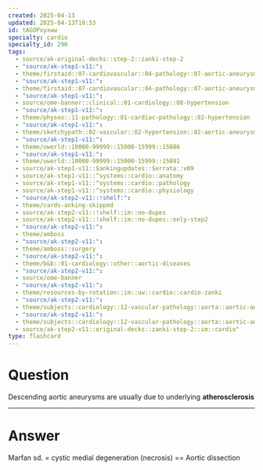 ```yaml
---
created: 2025-04-13
updated: 2025-04-13T10:53
id: tAGOPxyxww
specialty: cardio
specialty_id: 296
tags:
  - source/ak-original-decks::step-2::zanki-step-2
  - "source/ak-step1-v11:": 
  - theme/firstaid::07-cardiovascular::04-pathology::07-aortic-aneurysm
  - "source/ak-step1-v11:": 
  - theme/firstaid::07-cardiovascular::04-pathology::07-aortic-aneurysm::thoracic-aortic-aneurysm
  - "source/ak-step1-v11:": 
  - source/ome-banner::clinical::01-cardiology::08-hypertension
  - "source/ak-step1-v11:": 
  - theme/physeo::11-pathology::01-cardiac-pathology::02-hypertension
  - "source/ak-step1-v11:": 
  - theme/sketchypath::02-vascular::02-hypertension::02-aortic-aneurysm
  - "source/ak-step1-v11:": 
  - theme/uworld::10000-99999::15000-15999::15886
  - "source/ak-step1-v11:": 
  - theme/uworld::10000-99999::15000-15999::15891
  - source/ak-step1-v11::$ankingupdates::$errata::v09
  - source/ak-step1-v11::^systems::cardio::anatomy
  - source/ak-step1-v11::^systems::cardio::pathology
  - source/ak-step1-v11::^systems::cardio::physiology
  - "source/ak-step2-v11::!shelf:": 
  - theme/cards-anking-skipped
  - source/ak-step2-v11::!shelf::im::no-dupes
  - source/ak-step2-v11::!shelf::im::no-dupes::only-step2
  - "source/ak-step2-v11:": 
  - theme/amboss
  - "source/ak-step2-v11:": 
  - theme/amboss::surgery
  - "source/ak-step2-v11:": 
  - theme/b&b::01-cardiology::other::aortic-diseases
  - "source/ak-step2-v11:": 
  - source/ome-banner
  - "source/ak-step2-v11:": 
  - theme/resources-by-rotation::im::uw::cardio::cardio-zanki
  - "source/ak-step2-v11:": 
  - theme/subjects::cardiology::12-vascular-pathology::aorta::aortic-aneurysm
  - "source/ak-step2-v11:": 
  - theme/subjects::cardiology::12-vascular-pathology::aorta::aortic-aneurysm::thoracic-aortic-aneurysm
  - source/ak-step2-v11::original-decks::zanki-step-2::im::cardio"
type: flashcard
---
```


# Question
Descending aortic aneurysms are usually due to underlying **atherosclerosis**

---

# Answer
Marfan sd. = cystic medial degeneration (necrosis) == Aortic dissection